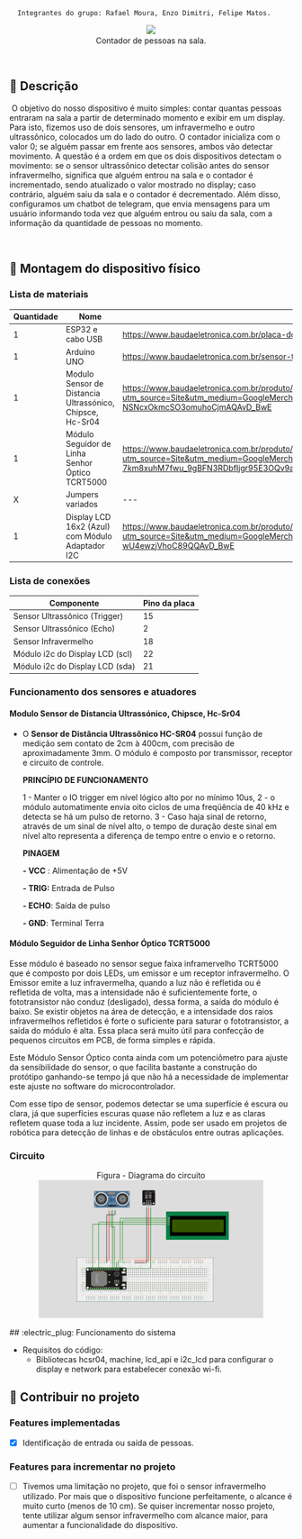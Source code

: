 ``````
  Integrantes do grupo: Rafael Moura, Enzo Dimitri, Felipe Matos.
``````

<p align="center">
  <img src="https://scontent.fcgh23-1.fna.fbcdn.net/v/t1.15752-9/363814254_271743952142386_4616865015457596016_n.jpg?_nc_cat=111&ccb=1-7&_nc_sid=ae9488&_nc_eui2=AeFKLe5YJkj9LOopxq5Pfwnd-DxLAMtyztL4PEsAy3LO0snmpivCbEN3zQ6DR77e3TOVrSyiK2ZvWkP335LHC-Ev&_nc_ohc=4kezA76ySAsAX-emUEu&_nc_ht=scontent.fcgh23-1.fna&oh=03_AdS-dzsYqahoi23WZnPnJcMy4C3FoDYArptsaTNZWRnC2A&oe=64EAA564" width="300" /><br/>
Contador de pessoas na sala.<br/>
</p>

<br/>

## :pushpin: Descrição

​	O objetivo do nosso dispositivo é muito simples: contar quantas pessoas entraram na sala a partir de determinado momento e exibir em um display. Para isto, fizemos uso de dois sensores, um infravermelho e outro ultrassônico, colocados um do lado do outro. O contador inicializa com o valor 0; se alguém passar em frente aos sensores, ambos vão detectar movimento. A questão é a ordem em que os dois dispositivos detectam o movimento: se o sensor ultrassônico detectar colisão antes do sensor infravermelho, significa que alguém entrou na sala e o contador é incrementado, sendo atualizado o valor mostrado no display; caso contrário, alguém saiu da sala e o contador é decrementado. Além disso, configuramos um chatbot de telegram, que envia mensagens para um usuário informando toda vez que alguém entrou ou saiu da sala, com a informação da quantidade de pessoas no momento.

<br/>

## :robot: Montagem do dispositivo físico

### Lista de materiais

| Quantidade | Nome                                                      | Link para referência                                         |
| ---------- | --------------------------------------------------------- | ------------------------------------------------------------ |
| 1          | ESP32 e cabo USB                                          | https://www.baudaeletronica.com.br/placa-doit-esp32-bluetooth-e-wifi.html |
| 1          | Arduíno UNO                                               | https://www.baudaeletronica.com.br/sensor-touch-capacitivo-ttp223b.html |
| 1          | Modulo Sensor de Distancia Ultrassónico, Chipsce, Hc-Sr04 | https://www.baudaeletronica.com.br/produto/sensor-de-distancia-ultrassonico-hc-sr04.html?utm_source=Site&utm_medium=GoogleMerchant&utm_campaign=GoogleMerchant&gclid=CjwKCAjwq4imBhBQEiwA9Nx1BsPHBXTAy0dByCAjPt1ZsFswPwMLqy45P2mwh-NSNcxOkmcSO3omuhoCjmAQAvD_BwE |
| 1          | Módulo Seguidor de Linha Senhor Óptico TCRT5000           | https://www.baudaeletronica.com.br/produto/modulo-seguidor-de-linha-sensor-optico-tcrt5000.html?utm_source=Site&utm_medium=GoogleMerchant&utm_campaign=GoogleMerchant&gclid=CjwKCAjwq4imBhBQEiwA9Nx1Bj1-7km8xuhM7fwu_9gBFN3RDbfIjgr95E3OQv9alaH0rY6zjh_OsRoCF3gQAvD_BwE |
| X          | Jumpers variados                                          | ---                                                          |
| 1          | Display LCD 16x2 (Azul) com Módulo Adaptador I2C          | https://www.baudaeletronica.com.br/produto/display-lcd-16x2-azul-com-modulo-adaptador-i2c.html?utm_source=Site&utm_medium=GoogleMerchant&utm_campaign=GoogleMerchant&gclid=CjwKCAjwq4imBhBQEiwA9Nx1BvZYqkmxKSxrsbKI3cJEgti6o5lCgIu5pdzjSne04MU8-wU4ewzjVhoC89QQAvD_BwE |

### Lista de conexões

| Componente                      | Pino da placa |
| ------------------------------- | ------------- |
| Sensor Ultrassônico (Trigger)   | 15            |
| Sensor Ultrassônico (Echo)      | 2             |
| Sensor Infravermelho            | 18            |
| Módulo i2c do Display LCD (scl) | 22            |
| Módulo i2c do Display LCD (sda) | 21            |


### Funcionamento dos sensores e atuadores

#### Modulo Sensor de Distancia Ultrassónico, Chipsce, Hc-Sr04

- O **Sensor de Distância Ultrassônico HC-SR04** possui função de medição sem contato de 2cm à 400cm, com precisão de aproximadamente 3mm. O módulo é composto por transmissor, receptor e circuito de controle.

  **PRINCÍPIO DE FUNCIONAMENTO**

  1 - Manter o IO trigger em nível lógico alto por no mínimo 10us, 
  2 - o módulo automatimente envia oito ciclos de uma freqüência de 40 kHz  e detecta se há um pulso de retorno.
  3 - Caso haja sinal de retorno, através de um sinal de nível alto, o tempo de duração deste sinal em nível alto representa a diferença de tempo entre o envio e o retorno.

  **PINAGEM**

  **- VCC** : Alimentação de +5V

  **- TRIG:** Entrada de Pulso

  **- ECHO**: Saída de pulso

  **- GND**: Terminal Terra


#### Módulo Seguidor de Linha Senhor Óptico TCRT5000

Esse módulo é baseado no sensor segue faixa inframervelho TCRT5000 que é composto por dois LEDs, um emissor e um receptor infravermelho. O Emissor emite a luz infravermelha, quando a luz não é refletida ou é refletida de volta, mas a intensidade não é suficientemente forte, o fototransistor não conduz (desligado), dessa forma, a saída do módulo é baixo. Se existir objetos na área de detecção, e a intensidade dos raios infravermelhos refletidos é forte o suficiente para saturar o fototransistor, a saída do módulo é alta. Essa placa será muito útil para confecção de pequenos circuitos em PCB, de forma simples e rápida.

Este Módulo Sensor Óptico conta ainda com um potenciômetro para ajuste da sensibilidade do sensor, o que facilita bastante a construção do protótipo ganhando-se tempo já que não há a necessidade de implementar este ajuste no software do microcontrolador.

Com esse tipo de sensor, podemos detectar se uma superfície é escura ou clara, já que superfícies escuras quase não refletem a luz e as claras refletem quase toda a luz incidente. Assim, pode ser usado em projetos de robótica para detecção de linhas e de obstáculos entre outras aplicações.


### Circuito

<p align="center">
Figura - Diagrama do circuito<br/>
  <img src="https://github.com/rafael2051/Projeto-EPS32/blob/master/Images/circuito.png" width="400" /><br/>
</p>
## :electric_plug: Funcionamento do sistema

- Requisitos do código:
  - Bibliotecas hcsr04, machine, lcd_api e i2c_lcd para configurar o display e network para estabelecer conexão wi-fi.


## :busts_in_silhouette: Contribuir no projeto

### Features implementadas

- [x] Identificação de entrada ou saída de pessoas.


### Features para incrementar no projeto

- [ ] Tivemos uma limitação no projeto, que foi o sensor infravermelho utilizado. Por mais que o dispositivo funcione perfeitamente, o alcance é muito curto (menos de 10 cm). Se quiser incrementar nosso projeto, tente utilizar algum sensor infravermelho com alcance maior, para aumentar a funcionalidade do dispositivo.
